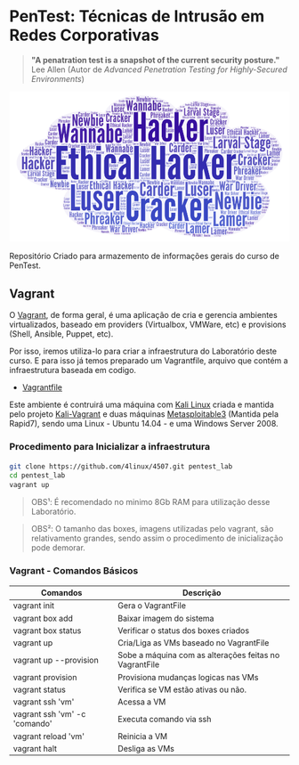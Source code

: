 PenTest: Técnicas de Intrusão em Redes Corporativas
===================================================

> **"A penatration test is a snapshot of the current security posture."** Lee Allen (Autor de _Advanced Penetration Testing for Highly-Secured Environments_)

![PenTest](./images/word_map.png)

Repositório Criado para armazemento de informações gerais do curso de PenTest.

Vagrant
-----------
O [Vagrant](https://www.vagrantup.com/), de forma geral, é uma aplicação de cria e gerencia ambientes virtualizados, baseado em providers (Virtualbox, VMWare, etc) e provisions (Shell, Ansible, Puppet, etc).

Por isso, iremos utiliza-lo para criar a infraestrutura do Laboratório deste curso. E para isso já temos preparado um Vagrantfile, arquivo que contém a infraestrutura baseada em codigo.

* [Vagrantfile](./Vagrantfile)

Este ambiente é contruirá uma máquina com [Kali Linux](https://www.kali.org/) criada e mantida pelo projeto [Kali-Vagrant](https://gitlab.com/kalilinux/build-scripts/kali-vagrant) e duas máquinas [Metasploitable3](https://github.com/rapid7/metasploitable3) (Mantida pela Rapid7), sendo uma Linux - Ubuntu 14.04 - e uma Windows Server 2008.

### Procedimento para Inicializar a infraestrutura
```bash
git clone https://github.com/4linux/4507.git pentest_lab
cd pentest_lab
vagrant up
```
> OBS¹: É recomendado no minimo 8Gb RAM para utilização desse Laboratório.

> OBS²: O tamanho das boxes, imagens utilizadas pelo vagrant, são relativamento grandes, sendo assim o procedimento de inicialização pode demorar.

### Vagrant - Comandos Básicos

Comandos     | Descrição
------------ |------------------
vagrant init| Gera o VagrantFile
vagrant box add <box> | Baixar imagem do sistema
vagrant box status    | Verificar o status dos boxes criados
vagrant up            | Cria/Liga as VMs baseado no VagrantFile
vagrant up --provision| Sobe a máquina com as alterações feitas no VagrantFile
vagrant provision     | Provisiona mudanças logicas nas VMs
vagrant status | Verifica se VM estão ativas ou não.
vagrant ssh 'vm'  | Acessa a VM
vagrant ssh 'vm' -c 'comando' | Executa comando via ssh
vagrant reload 'vm' | Reinicia a VM
vagrant halt  | Desliga as VMs
